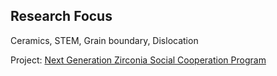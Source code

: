 
## Research Focus

Ceramics, STEM, Grain boundary, Dislocation

Project: [Next Generation Zirconia Social Cooperation Program](https://park.itc.u-tokyo.ac.jp/NextZirconia/en/index.html)
